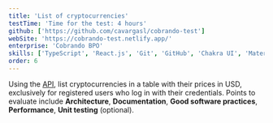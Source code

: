 ```yaml
---
title: 'List of cryptocurrencies'
testTime: 'Time for the test: 4 hours'
github: ['https://github.com/cavargasl/cobrando-test']
webSite: 'https://cobrando-test.netlify.app/'
enterprise: 'Cobrando BPO'
skills: ['TypeScript', 'React.js', 'Git', 'GitHub', 'Chakra UI', 'Material UI', 'SASS', 'Redux', 'Axios', 'React Query']
order: 6
---
```


Using the [API](https://www.coinlore.com/cryptocurrency-data-api), list cryptocurrencies in a table with their prices in USD, exclusively for registered users who log in with their credentials. Points to evaluate include **Architecture**, **Documentation**, **Good software practices**, **Performance**, **Unit testing** (optional).
